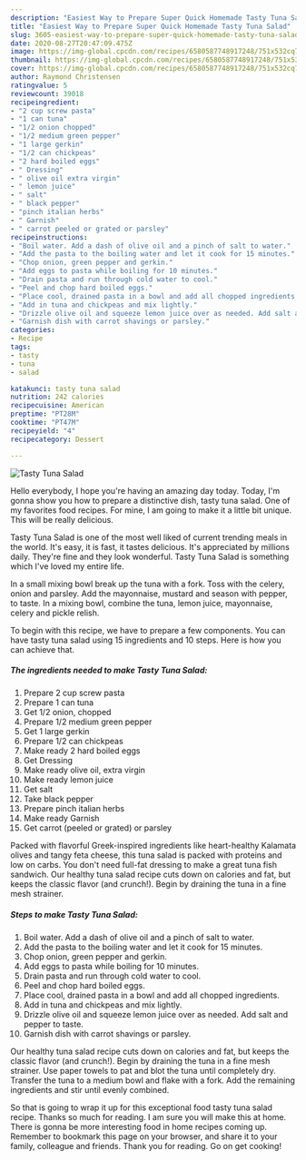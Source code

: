 ```yaml
---
description: "Easiest Way to Prepare Super Quick Homemade Tasty Tuna Salad"
title: "Easiest Way to Prepare Super Quick Homemade Tasty Tuna Salad"
slug: 3605-easiest-way-to-prepare-super-quick-homemade-tasty-tuna-salad
date: 2020-08-27T20:47:09.475Z
image: https://img-global.cpcdn.com/recipes/6580587748917248/751x532cq70/tasty-tuna-salad-recipe-main-photo.jpg
thumbnail: https://img-global.cpcdn.com/recipes/6580587748917248/751x532cq70/tasty-tuna-salad-recipe-main-photo.jpg
cover: https://img-global.cpcdn.com/recipes/6580587748917248/751x532cq70/tasty-tuna-salad-recipe-main-photo.jpg
author: Raymond Christensen
ratingvalue: 5
reviewcount: 39018
recipeingredient:
- "2 cup screw pasta"
- "1 can tuna"
- "1/2 onion chopped"
- "1/2 medium green pepper"
- "1 large gerkin"
- "1/2 can chickpeas"
- "2 hard boiled eggs"
- " Dressing"
- " olive oil extra virgin"
- " lemon juice"
- " salt"
- " black pepper"
- "pinch italian herbs"
- " Garnish"
- " carrot peeled or grated or parsley"
recipeinstructions:
- "Boil water. Add a dash of olive oil and a pinch of salt to water."
- "Add the pasta to the boiling water and let it cook for 15 minutes."
- "Chop onion, green pepper and gerkin."
- "Add eggs to pasta while boiling for 10 minutes."
- "Drain pasta and run through cold water to cool."
- "Peel and chop hard boiled eggs."
- "Place cool, drained pasta in a bowl and add all chopped ingredients."
- "Add in tuna and chickpeas and mix lightly."
- "Drizzle olive oil and squeeze lemon juice over as needed. Add salt and pepper to taste."
- "Garnish dish with carrot shavings or parsley."
categories:
- Recipe
tags:
- tasty
- tuna
- salad

katakunci: tasty tuna salad 
nutrition: 242 calories
recipecuisine: American
preptime: "PT28M"
cooktime: "PT47M"
recipeyield: "4"
recipecategory: Dessert

---
```



![Tasty Tuna Salad](https://img-global.cpcdn.com/recipes/6580587748917248/751x532cq70/tasty-tuna-salad-recipe-main-photo.jpg)

Hello everybody, I hope you're having an amazing day today. Today, I'm gonna show you how to prepare a distinctive dish, tasty tuna salad. One of my favorites food recipes. For mine, I am going to make it a little bit unique. This will be really delicious.

Tasty Tuna Salad is one of the most well liked of current trending meals in the world. It's easy, it is fast, it tastes delicious. It's appreciated by millions daily. They're fine and they look wonderful. Tasty Tuna Salad is something which I've loved my entire life.

In a small mixing bowl break up the tuna with a fork. Toss with the celery, onion and parsley. Add the mayonnaise, mustard and season with pepper, to taste. In a mixing bowl, combine the tuna, lemon juice, mayonnaise, celery and pickle relish.


To begin with this recipe, we have to prepare a few components. You can have tasty tuna salad using 15 ingredients and 10 steps. Here is how you can achieve that.

<!--inarticleads1-->

##### The ingredients needed to make Tasty Tuna Salad:

1. Prepare 2 cup screw pasta
1. Prepare 1 can tuna
1. Get 1/2 onion, chopped
1. Prepare 1/2 medium green pepper
1. Get 1 large gerkin
1. Prepare 1/2 can chickpeas
1. Make ready 2 hard boiled eggs
1. Get  Dressing
1. Make ready  olive oil, extra virgin
1. Make ready  lemon juice
1. Get  salt
1. Take  black pepper
1. Prepare pinch italian herbs
1. Make ready  Garnish
1. Get  carrot (peeled or grated) or parsley


Packed with flavorful Greek-inspired ingredients like heart-healthy Kalamata olives and tangy feta cheese, this tuna salad is packed with proteins and low on carbs. You don&#39;t need full-fat dressing to make a great tuna fish sandwich. Our healthy tuna salad recipe cuts down on calories and fat, but keeps the classic flavor (and crunch!). Begin by draining the tuna in a fine mesh strainer. 

<!--inarticleads2-->

##### Steps to make Tasty Tuna Salad:

1. Boil water. Add a dash of olive oil and a pinch of salt to water.
1. Add the pasta to the boiling water and let it cook for 15 minutes.
1. Chop onion, green pepper and gerkin.
1. Add eggs to pasta while boiling for 10 minutes.
1. Drain pasta and run through cold water to cool.
1. Peel and chop hard boiled eggs.
1. Place cool, drained pasta in a bowl and add all chopped ingredients.
1. Add in tuna and chickpeas and mix lightly.
1. Drizzle olive oil and squeeze lemon juice over as needed. Add salt and pepper to taste.
1. Garnish dish with carrot shavings or parsley.


Our healthy tuna salad recipe cuts down on calories and fat, but keeps the classic flavor (and crunch!). Begin by draining the tuna in a fine mesh strainer. Use paper towels to pat and blot the tuna until completely dry. Transfer the tuna to a medium bowl and flake with a fork. Add the remaining ingredients and stir until evenly combined. 

So that is going to wrap it up for this exceptional food tasty tuna salad recipe. Thanks so much for reading. I am sure you will make this at home. There is gonna be more interesting food in home recipes coming up. Remember to bookmark this page on your browser, and share it to your family, colleague and friends. Thank you for reading. Go on get cooking!
